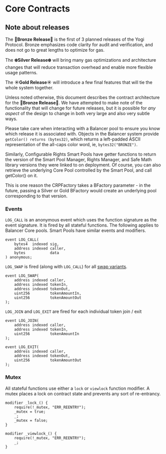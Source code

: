 # Core Contracts

## Note about releases

The **🍂Bronze Release🍂** is the first of 3 planned releases of the Yogi Protocol. Bronze emphasizes code clarity for audit and verification, and does not go to great lengths to optimize for gas.

The **❄️Silver Release❄️** will bring many gas optimizations and architecture changes that will reduce transaction overhead and enable more flexible usage patterns.

The **☀️Gold Release☀️** will introduce a few final features that will tie the whole system together.

Unless noted otherwise, this document describes the contract architecture for the **🍂Bronze Release🍂**. We have attempted to make note of the functionality that will change for future releases, but it is possible for _any aspect_ of the design to change in both very large and also very subtle ways.

Please take care when interacting with a Balancer pool to ensure you know which release it is associated with. Objects in the Balancer system provide `getColor() returns (bytes32)`, which returns a left-padded ASCII representation of the all-caps color word, ie, `bytes32("BRONZE")`.

Similarly, Configurable Rights Smart Pools have getter functions to return the version of the Smart Pool Manager, Rights Manager, and Safe Math library versions they were linked to on deployment. Of course, you can also retrieve the underlying Core Pool controlled by the Smart Pool, and call getColor\(\) on it.

This is one reason the CRPFactory takes a BFactory parameter - in the future, passing a Silver or Gold BFactory would create an underlying pool corresponding to that version.

### Events

`LOG_CALL` is an anonymous event which uses the function signature as the event signature. It is fired by all stateful functions. The following applies to Balancer Core pools. Smart Pools have similar events and modifiers.

```text
event LOG_CALL(
    bytes4  indexed sig,
    address indexed caller,
    bytes           data
) anonymous;
```

`LOG_SWAP` is fired \(along with `LOG_CALL`\) for all [swap variants]().

```text
event LOG_SWAP(
    address indexed caller,
    address indexed tokenIn,
    address indexed tokenOut,
    uint256         tokenAmountIn,
    uint256         tokenAmountOut
);
```

`LOG_JOIN` and `LOG_EXIT` are fired for each individual token join / exit

```text
event LOG_JOIN(
    address indexed caller,
    address indexed tokenIn,
    uint256         tokenAmountIn
);

event LOG_EXIT(
    address indexed caller,
    address indexed tokenOut,
    uint256         tokenAmountOut
);
```

### Mutex

All stateful functions use either a `lock` or `viewlock` function modifier. A mutex places a lock on contract state and prevents any sort of re-entrancy.

```text
modifier _lock_() {
    require(!_mutex, "ERR_REENTRY");
    _mutex = true;
    _;
    _mutex = false;
}

modifier _viewlock_() {
    require(!_mutex, "ERR_REENTRY");
    _;
}
```

